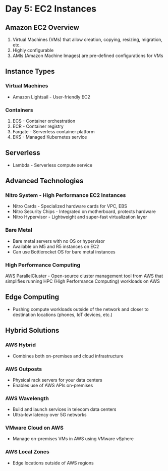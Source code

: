# Day 5: EC2 Instances

## Amazon EC2 Overview

1. Virtual Machines (VMs) that allow creation, copying, resizing, migration, etc.
2. Highly configurable
3. AMIs (Amazon Machine Images) are pre-defined configurations for VMs

## Instance Types

### Virtual Machines

- Amazon Lightsail - User-friendly EC2

### Containers

1. ECS - Container orchestration
2. ECR - Container registry
3. Fargate - Serverless container platform
4. EKS - Managed Kubernetes service

## Serverless

- Lambda - Serverless compute service

## Advanced Technologies

### Nitro System - High Performance EC2 Instances

- Nitro Cards - Specialized hardware cards for VPC, EBS
- Nitro Security Chips - Integrated on motherboard, protects hardware
- Nitro Hypervisor - Lightweight and super-fast virtualization layer

### Bare Metal

- Bare metal servers with no OS or hypervisor
- Available on M5 and R5 instances on EC2
- Can use Bottlerocket OS for bare metal instances

### High Performance Computing

AWS ParallelCluster - Open-source cluster management tool from AWS that simplifies running HPC (High Performance Computing) workloads on AWS

## Edge Computing

- Pushing compute workloads outside of the network and closer to destination locations (phones, IoT devices, etc.)

## Hybrid Solutions

### AWS Hybrid

- Combines both on-premises and cloud infrastructure

### AWS Outposts

- Physical rack servers for your data centers
- Enables use of AWS APIs on-premises

### AWS Wavelength

- Build and launch services in telecom data centers
- Ultra-low latency over 5G networks

### VMware Cloud on AWS

- Manage on-premises VMs in AWS using VMware vSphere

### AWS Local Zones

- Edge locations outside of AWS regions
